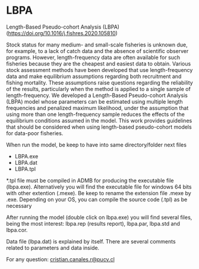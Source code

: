 # LBPA
Length-Based Pseudo-cohort Analysis (LBPA)
(https://doi.org/10.1016/j.fishres.2020.105810)

Stock status for many medium- and small-scale fisheries is unknown due, for example, to a lack of catch data and
the absence of scientific observer programs. However, length-frequency data are often available for such fisheries
because they are the cheapest and easiest data to obtain. Various stock assessment methods have been developed
that use length-frequency data and make equilibrium assumptions regarding both recruitment and fishing
mortality. These assumptions raise questions regarding the reliability of the results, particularly when the
method is applied to a single sample of length-frequency. We developed a Length-Based Pseudo-cohort Analysis
(LBPA) model whose parameters can be estimated using multiple length frequencies and penalized maximum
likelihood, under the assumption that using more than one length-frequency sample reduces the effects of the
equilibrium conditions assumed in the model. This work provides guidelines that should
be considered when using length-based pseudo-cohort models for data-poor fisheries.

When run the model, be keep to have into same directory/folder next files

- LBPA.exe
- LBPA.dat
- LBPA.tpl

*.tpl file must be compiled in ADMB for producing the executable file (lbpa.exe). Alternatively you will find the executable file for windows 64 bits with other extention (.mexe). Be keep to rename the extension file .mexe by .exe. Depending on your OS, you can compile the source code (.tpl) as be necessary

After running the model (double click on lbpa.exe) you will find several files, being the most interest: lbpa.rep (results report), lbpa.par, lbpa.std and lbpa.cor.  

Data file (lbpa.dat) is explained by itself. There are several comments related to parameters and data inside.

For any question: cristian.canales.r@pucv.cl
